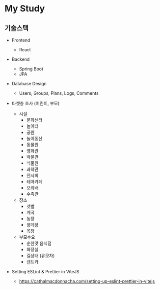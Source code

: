 # My Study

## 기술스택

- Frontend
  - React
- Backend

  - Spring Boot
  - JPA

- Database Design

  - Users, Groups, Plans, Logs, Comments

- 타겟층 조사 (어린이, 부모)
  - 시설
    - 문화센터
    - 놀이터
    - 공원
    - 놀이동산
    - 동물원
    - 영화관
    - 박물관
    - 식물원
    - 과학관
    - 전시회
    - 테마카페
    - 오리배
    - 수족관
  - 장소
    - 갯벌
    - 계곡
    - 농장
    - 양계장
    - 목장
  - 부모수요
    - 순한맛 음식점
    - 화장실
    - 길상태 (유모차)
    - 렌트카

- Setting ESLint & Prettier in ViteJS
  - https://cathalmacdonnacha.com/setting-up-eslint-prettier-in-vitejs
